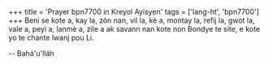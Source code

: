 +++
title = 'Prayer bpn7700 in Kreyol Ayisyen'
tags = ['lang-ht', 'bpn7700']
+++
Beni se kote a, kay la, zòn nan, vil la, kè a, montay la, refij la, gwòt la, vale a, peyi a, lanmè a, zile a ak savann nan kote non Bondye te site, e kote yo te chante lwanj pou Li.

-- Bahá'u'lláh
